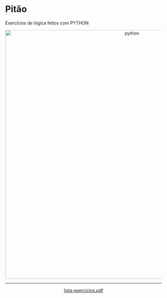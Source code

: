 # Pitão
Exercícios de lógica feitos com PYTHON


<div align="center">
    <img width="800" title="python" src="https://github.com/luizbrito6/python/assets/112624030/f1c9fa34-c957-42e2-9518-c5800ea38c6a"/>
<div>


--- 

[lista-exercicios.pdf](https://github.com/luizbrito6/python/files/12327935/lista-exercicios.pdf)

